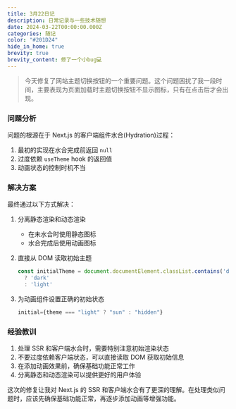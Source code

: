 ```yaml
---
title: 3月22日记
description: 日常记录与一些技术随想
date: 2024-03-22T00:00:00.000Z
categories: 随记
color: "#201D24"
hide_in_home: true
brevity: true
brevity_content: 修了一个小bug💻
---
```


>今天修复了网站主题切换按钮的一个重要问题。这个问题困扰了我一段时间，主要表现为页面加载时主题切换按钮不显示图标，只有在点击后才会出现。

### 问题分析

问题的根源在于 Next.js 的客户端组件水合(Hydration)过程：

1. 最初的实现在水合完成前返回 `null`
2. 过度依赖 `useTheme` hook 的返回值
3. 动画状态的控制时机不当

### 解决方案

最终通过以下方式解决：

1. 分离静态渲染和动态渲染
   - 在未水合时使用静态图标
   - 水合完成后使用动画图标

2. 直接从 DOM 读取初始主题
   ```typescript
   const initialTheme = document.documentElement.classList.contains('dark') 
     ? 'dark' 
     : 'light'
   ```

3. 为动画组件设置正确的初始状态
   ```typescript
   initial={theme === "light" ? "sun" : "hidden"}
   ```

### 经验教训

1. 处理 SSR 和客户端水合时，需要特别注意初始渲染状态
2. 不要过度依赖客户端状态，可以直接读取 DOM 获取初始信息
3. 在添加动画效果前，确保基础功能正常工作
4. 分离静态和动态渲染可以提供更好的用户体验

这次的修复让我对 Next.js 的 SSR 和客户端水合有了更深的理解。在处理类似问题时，应该先确保基础功能正常，再逐步添加动画等增强功能。 
